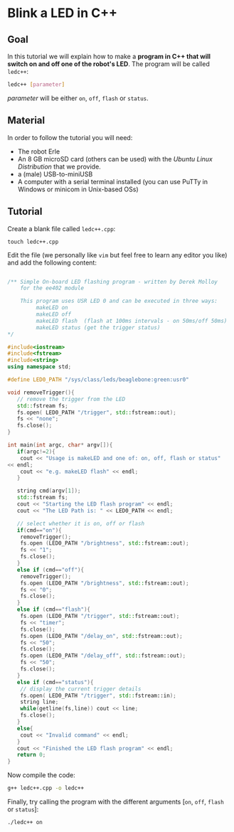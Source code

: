 Blink a LED in C++
======

Goal
-----
In this tutorial we will explain how to make a **program in C++ that will switch on and off one of the robot's LED**. The program will be called `ledc++`:

``` bash
ledc++ [parameter]
```
*parameter* will be either `on`, `off`, `flash` or `status`.

Material
-----
In order to follow the tutorial you will need:
- The robot Erle
- An 8 GB microSD card (others can be used) with the *Ubuntu Linux Distribution* that we provide.
- a (male) USB-to-miniUSB
- A computer with a serial terminal installed (you can use PuTTy in Windows or minicom in Unix-based OSs)



Tutorial
-----

Create a blank file called `ledc++.cpp`:
```
touch ledc++.cpp
```
Edit the file (we personally like `vim` but feel free to learn any editor you like) and add the following content:

``` cpp

/** Simple On-board LED flashing program - written by Derek Molloy
    for the ee402 module 

    This program uses USR LED 0 and can be executed in three ways:
         makeLED on
         makeLED off
         makeLED flash  (flash at 100ms intervals - on 50ms/off 50ms)
         makeLED status (get the trigger status)
*/

#include<iostream>
#include<fstream>
#include<string>
using namespace std;

#define LED0_PATH "/sys/class/leds/beaglebone:green:usr0"

void removeTrigger(){
   // remove the trigger from the LED
   std::fstream fs;
   fs.open( LED0_PATH "/trigger", std::fstream::out);
   fs << "none";
   fs.close();
}

int main(int argc, char* argv[]){
   if(argc!=2){
	cout << "Usage is makeLED and one of: on, off, flash or status" 
<< endl;
	cout << "e.g. makeLED flash" << endl;
   }

   string cmd(argv[1]);
   std::fstream fs;
   cout << "Starting the LED flash program" << endl;
   cout << "The LED Path is: " << LED0_PATH << endl;     

   // select whether it is on, off or flash
   if(cmd=="on"){
	removeTrigger();
	fs.open (LED0_PATH "/brightness", std::fstream::out);
	fs << "1";
	fs.close();
   }
   else if (cmd=="off"){
	removeTrigger();
	fs.open (LED0_PATH "/brightness", std::fstream::out);
	fs << "0";
	fs.close();
   }
   else if (cmd=="flash"){
	fs.open (LED0_PATH "/trigger", std::fstream::out);
	fs << "timer";
	fs.close();
	fs.open (LED0_PATH "/delay_on", std::fstream::out);
	fs << "50";
	fs.close();
	fs.open (LED0_PATH "/delay_off", std::fstream::out);
	fs << "50";
	fs.close();
   }
   else if (cmd=="status"){
	// display the current trigger details
	fs.open( LED0_PATH "/trigger", std::fstream::in);
	string line;
	while(getline(fs,line)) cout << line;
	fs.close();      
   }
   else{
	cout << "Invalid command" << endl;
   }
   cout << "Finished the LED flash program" << endl;
   return 0;
}
```
Now compile the code:
``` bash
g++ ledc++.cpp -o ledc++
```
Finally, try calling the program with the different arguments [`on`, `off`, `flash` or `status`]:
``` bash
./ledc++ on
```


